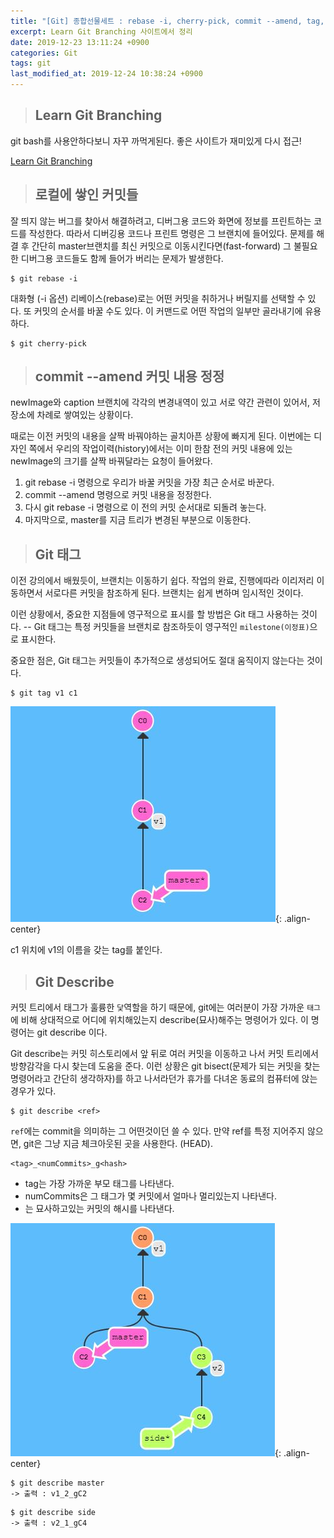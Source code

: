```yaml
---
title: "[Git] 종합선물세트 : rebase -i, cherry-pick, commit --amend, tag, describe"
excerpt: Learn Git Branching 사이트에서 정리
date: 2019-12-23 13:11:24 +0900
categories: Git
tags: git
last_modified_at: 2019-12-24 10:38:24 +0900
---
```


>## Learn Git Branching

git bash를 사용안하다보니 자꾸 까먹게된다.
좋은 사이트가 재미있게 다시 접근!

[Learn Git Branching](https://learngitbranching.js.org/)


>## 로컬에 쌓인 커밋들

잘 띄지 않는 버그를 찾아서 해결하려고, 디버그용 코드와 화면에 정보를 프린트하는 코드를 작성한다. 따라서 디버깅용 코드나 프린트 명령은 그 브랜치에 들어있다. 문제를 해결 후 간단히 master브랜치를 최신 커밋으로 이동시킨다면(fast-forward) 그 불필요한 디버그용 코드들도 함께 들어가 버리는 문제가 발생한다.

```
$ git rebase -i
```

대화형 (-i 옵션) 리베이스(rebase)로는 어떤 커밋을 취하거나 버릴지를 선택할 수 있다. 또 커밋의 순서를 바꿀 수도 있다. 이 커맨드로 어떤 작업의 일부만 골라내기에 유용하다.

```
$ git cherry-pick
```


>## commit --amend 커밋 내용 정정

newImage와 caption 브랜치에 각각의 변경내역이 있고 서로 약간 관련이 있어서, 저장소에 차례로 쌓여있는 상황이다.

때로는 이전 커밋의 내용을 살짝 바꿔야하는 골치아픈 상황에 빠지게 된다. 이번에는 디자인 쪽에서 우리의 작업이력(history)에서는 이미 한참 전의 커밋 내용에 있는 newImage의 크기를 살짝 바꿔달라는 요청이 들어왔다.

1. git rebase -i 명령으로 우리가 바꿀 커밋을 가장 최근 순서로 바꾼다.
2. commit --amend 명령으로 커밋 내용을 정정한다.
3. 다시 git rebase -i 명령으로 이 전의 커밋 순서대로 되돌려 놓는다.
4. 마지막으로, master를 지금 트리가 변경된 부분으로 이동한다.


>## Git 태그

이전 강의에서 배웠듯이, 브랜치는 이동하기 쉽다. 작업의 완료, 진행에따라 이리저리 이동하면서 서로다른 커밋을 참조하게 된다. 브랜치는 쉽게 변하며 임시적인 것이다.

이런 상황에서, 중요한 지점들에 영구적으로 표시를 할 방법은 Git 태그 사용하는 것이다. -- Git 태그는 특정 커밋들을 브랜치로 참조하듯이 영구적인 `milestone(이정표)`으로 표시한다.

중요한 점은, Git 태그는 커밋들이 추가적으로 생성되어도 절대 움직이지 않는다는 것이다.

```
$ git tag v1 c1
```

![](/assets/images/git/191223_03.JPG){: .align-center}

c1 위치에 v1의 이름을 갖는 tag를 붙인다.


>## Git Describe

커밋 트리에서 태그가 훌륭한 `닻`역할을 하기 때문에, git에는 여러분이 가장 가까운 `태그`에 비해 상대적으로 어디에 위치해있는지 describe(묘사)해주는 명령어가 있다. 이 명령어는 git describe 이다.

Git describe는 커밋 히스토리에서 앞 뒤로 여러 커밋을 이동하고 나서 커밋 트리에서 방향감각을 다시 찾는데 도움을 준다. 이런 상황은 git bisect(문제가 되는 커밋을 찾는 명령어라고 간단히 생각하자)를 하고 나서라던가 휴가를 다녀온 동료의 컴퓨터에 앉는 경우가 있다.

```
$ git describe <ref>
```

`ref`에는 commit을 의미하는 그 어떤것이던 쓸 수 있다. 만약 ref를 특정 지어주지 않으면, git은 그냥 지금 체크아웃된 곳을 사용한다. (HEAD).

```
<tag>_<numCommits>_g<hash>
```

- tag는 가장 가까운 부모 태그를 나타낸다.
- numCommits은 그 태그가 몇 커밋에서 얼마나 멀리있는지 나타낸다.
- <hash>는 묘사하고있는 커밋의 해시를 나타낸다.


![](/assets/images/git/191223_04.JPG){: .align-center}

```
$ git describe master
-> 출력 : v1_2_gC2
```

```
$ git describe side
-> 출력 : v2_1_gC4
```
